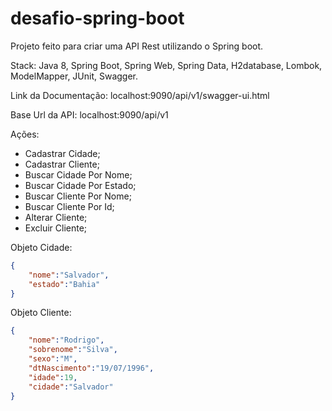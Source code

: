 # desafio-spring-boot

Projeto feito para criar uma API Rest utilizando o Spring boot.

Stack: Java 8, Spring Boot, Spring Web, Spring Data, H2database, Lombok, ModelMapper, JUnit, Swagger.

Link da Documentação: localhost:9090/api/v1/swagger-ui.html

Base Url da API: localhost:9090/api/v1

Ações:

* Cadastrar Cidade;
* Cadastrar Cliente;
* Buscar Cidade Por Nome;
* Buscar Cidade Por Estado;
* Buscar Cliente Por Nome;
* Buscar Cliente Por Id;
* Alterar Cliente;
* Excluir Cliente;

Objeto Cidade:
```json
{
	"nome":"Salvador",
	"estado":"Bahia"
}
```

Objeto Cliente:
```json
{
	"nome":"Rodrigo",
	"sobrenome":"Silva",
	"sexo":"M",
	"dtNascimento":"19/07/1996",
	"idade":19,
	"cidade":"Salvador"
}
```
